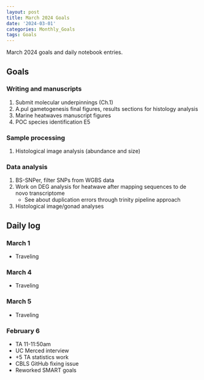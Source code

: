 ```yaml
---
layout: post
title: March 2024 Goals
date: '2024-03-01'
categories: Monthly_Goals
tags: Goals
---
```


March 2024 goals and daily notebook entries. 

## Goals  

### Writing and manuscripts 
              
1. Submit molecular underpinnings (Ch.1)
2. A.pul gametogenesis final figures, results sections for histology analysis
3. Marine heatwaves manuscript figures
4. POC species identification E5

### Sample processing

1. Histological image analysis (abundance and size)

### Data analysis

1. BS-SNPer, filter SNPs from WGBS data
2. Work on DEG analysis for heatwave after mapping sequences to de novo transcriptome
	- See about duplication errors through trinity pipeline approach
3. Histological image/gonad analyses 

## Daily log 

### March 1
- Traveling

### March 4
- Traveling

### March 5
- Traveling

### February 6
- TA 11-11:50am
- UC Merced interview
- +5 TA statistics work
- CBLS GitHub fixing issue 
- Reworked SMART goals



